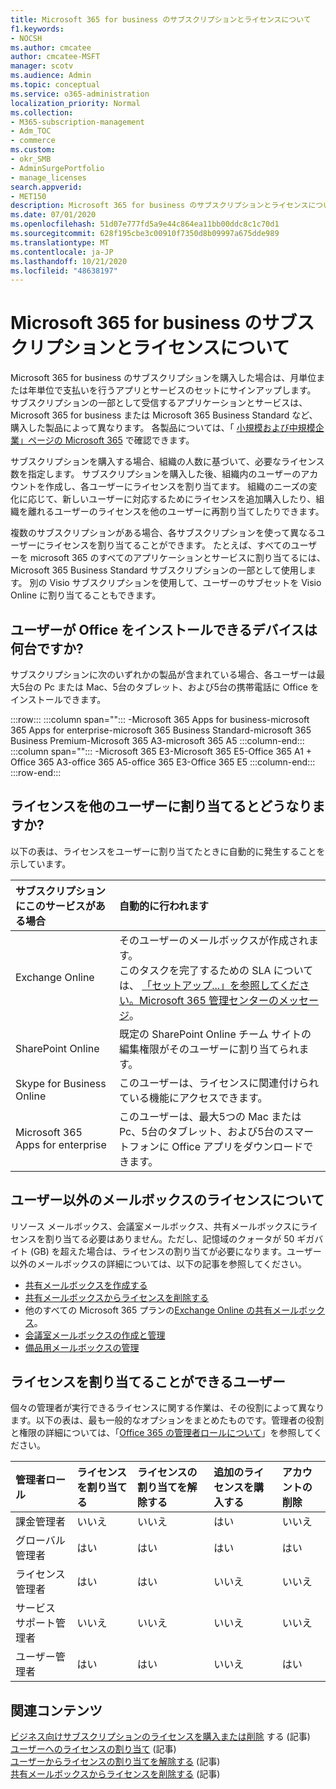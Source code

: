 ```yaml
---
title: Microsoft 365 for business のサブスクリプションとライセンスについて
f1.keywords:
- NOCSH
ms.author: cmcatee
author: cmcatee-MSFT
manager: scotv
ms.audience: Admin
ms.topic: conceptual
ms.service: o365-administration
localization_priority: Normal
ms.collection:
- M365-subscription-management
- Adm_TOC
- commerce
ms.custom:
- okr_SMB
- AdminSurgePortfolio
- manage_licenses
search.appverid:
- MET150
description: Microsoft 365 for business のサブスクリプションとライセンスについて説明します。
ms.date: 07/01/2020
ms.openlocfilehash: 51d07e777fd5a9e44c864ea11bb00ddc8c1c70d1
ms.sourcegitcommit: 628f195cbe3c00910f7350d8b09997a675dde989
ms.translationtype: MT
ms.contentlocale: ja-JP
ms.lasthandoff: 10/21/2020
ms.locfileid: "48638197"
---
```

# <a name="understand-subscriptions-and-licenses-in-microsoft-365-for-business"></a>Microsoft 365 for business のサブスクリプションとライセンスについて

Microsoft 365 for business のサブスクリプションを購入した場合は、月単位または年単位で支払いを行うアプリとサービスのセットにサインアップします。 サブスクリプションの一部として受信するアプリケーションとサービスは、Microsoft 365 for business または Microsoft 365 Business Standard など、購入した製品によって異なります。 各製品については、「 [小規模および中規模企業」ページの Microsoft 365](https://products.office.com/compare-all-microsoft-office-products?&activetab=tab:primaryr1) で確認できます。

サブスクリプションを購入する場合、組織の人数に基づいて、必要なライセンス数を指定します。 サブスクリプションを購入した後、組織内のユーザーのアカウントを作成し、各ユーザーにライセンスを割り当てます。 組織のニーズの変化に応じて、新しいユーザーに対応するためにライセンスを追加購入したり、組織を離れるユーザーのライセンスを他のユーザーに再割り当てしたりできます。

複数のサブスクリプションがある場合、各サブスクリプションを使って異なるユーザーにライセンスを割り当てることができます。 たとえば、すべてのユーザーを microsoft 365 のすべてのアプリケーションとサービスに割り当てるには、Microsoft 365 Business Standard サブスクリプションの一部として使用します。 別の Visio サブスクリプションを使用して、ユーザーのサブセットを Visio Online に割り当てることもできます。

## <a name="how-many-devices-can-people-install-office-on"></a>ユーザーが Office をインストールできるデバイスは何台ですか?

サブスクリプションに次のいずれかの製品が含まれている場合、各ユーザーは最大5台の Pc または Mac、5台のタブレット、および5台の携帯電話に Office をインストールできます。

:::row:::
   :::column span="":::
        -Microsoft 365 Apps for business-microsoft 365 Apps for enterprise-microsoft 365 Business Standard-microsoft 365 Business Premium-Microsoft 365 A3-microsoft 365 A5
   :::column-end:::
   :::column span="":::
        -Microsoft 365 E3-Microsoft 365 E5-Office 365 A1 + Office 365 A3-office 365 A5-office 365 E3-Office 365 E5
   :::column-end:::
:::row-end:::

## <a name="what-happens-when-you-assign-a-license-to-someone"></a>ライセンスを他のユーザーに割り当てるとどうなりますか?

以下の表は、ライセンスをユーザーに割り当てたときに自動的に発生することを示しています。
  
|**サブスクリプションにこのサービスがある場合**|**自動的に行われます**|
|:-----|:-----|
|Exchange Online  <br/> |そのユーザーのメールボックスが作成されます。 <br/> このタスクを完了するための SLA については、 [「セットアップ...」を参照してください。Microsoft 365 管理センターのメッセージ](https://support.microsoft.com/help/2635238/setting-up-messages-in-the-office-365-admin-center)。 |
|SharePoint Online  <br/> |既定の SharePoint Online チーム サイトの編集権限がそのユーザーに割り当てられます。  <br/> |
|Skype for Business Online  <br/> |このユーザーは、ライセンスに関連付けられている機能にアクセスできます。  <br/> |
|Microsoft 365 Apps for enterprise  <br/> |このユーザーは、最大5つの Mac または Pc、5台のタブレット、および5台のスマートフォンに Office アプリをダウンロードできます。  <br/> |

## <a name="understand-licenses-for-non-user-mailboxes"></a>ユーザー以外のメールボックスのライセンスについて

リソース メールボックス、会議室メールボックス、共有メールボックスにライセンスを割り当てる必要はありません。ただし、記憶域のクォータが 50 ギガバイト (GB) を超えた場合は、ライセンスの割り当てが必要になります。ユーザー以外のメールボックスの詳細については、以下の記事を参照してください。
  
- [共有メールボックスを作成する](../../admin/email/create-a-shared-mailbox.md)
- [共有メールボックスからライセンスを削除する](../../admin/email/remove-license-from-shared-mailbox.md)
- 他のすべての Microsoft 365 プランの[Exchange Online の共有メールボックス](https://docs.microsoft.com/exchange/collaboration-exo/shared-mailboxes)。
- [会議室メールボックスの作成と管理](https://docs.microsoft.com/exchange/recipients-in-exchange-online/manage-room-mailboxes)
- [備品用メールボックスの管理](https://docs.microsoft.com/exchange/recipients-in-exchange-online/manage-equipment-mailboxes)

## <a name="who-can-assign-licenses"></a>ライセンスを割り当てることができるユーザー

個々の管理者が実行できるライセンスに関する作業は、その役割によって異なります。以下の表は、最も一般的なオプションをまとめたものです。管理者の役割と権限の詳細については、「[Office 365 の管理者ロールについて](../../admin/add-users/about-admin-roles.md)」を参照してください。
  
|**管理者ロール**|**ライセンスを割り当てる**|**ライセンスの割り当てを解除する**|**追加のライセンスを購入する**|**アカウントの削除**|
|:-----|:-----|:-----|:-----|:-----|
|課金管理者  <br/> |いいえ  <br/> |いいえ  <br/> |はい  <br/> |いいえ  <br/> |
|グローバル管理者  <br/> |はい  <br/> |はい  <br/> |はい  <br/> |はい  <br/> |
|ライセンス管理者 <br/> |はい <br/>|はい <br/> |いいえ <br/> |いいえ <br/> |
|サービス サポート管理者  <br/> |いいえ  <br/> |いいえ  <br/> |いいえ  <br/> |いいえ  <br/> |
|ユーザー管理者  <br/> |はい  <br/> |はい  <br/> |いいえ  <br/> |はい  <br/> |

## <a name="related-content"></a>関連コンテンツ

[ビジネス向けサブスクリプションのライセンスを購入または削除](buy-licenses.md) する (記事) \
[ユーザーへのライセンスの割り当て](../../admin/manage/assign-licenses-to-users.md) (記事) \
[ユーザーからライセンスの割り当てを解除する](../../admin/manage/remove-licenses-from-users.md) (記事)\
[共有メールボックスからライセンスを削除する](../../admin/email/remove-license-from-shared-mailbox.md) (記事)